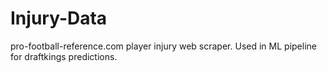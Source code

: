 # Injury-Data
pro-football-reference.com player injury web scraper. Used in ML pipeline for draftkings predictions.
